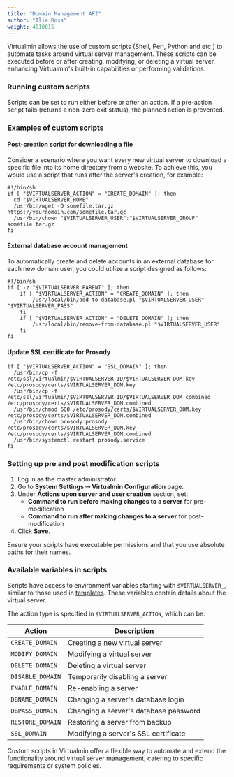 ```yaml
---
title: "Domain Management API"
author: "Ilia Ross"
weight: 4010015
---
```


Virtualmin allows the use of custom scripts (Shell, Perl, Python and etc.) to automate tasks around virtual server management. These scripts can be executed before or after creating, modifying, or deleting a virtual server, enhancing Virtualmin's built-in capabilities or performing validations.

### Running custom scripts

Scripts can be set to run either before or after an action. If a pre-action script fails (returns a non-zero exit status), the planned action is prevented.

### Examples of custom scripts

#### Post-creation script for downloading a file

Consider a scenario where you want every new virtual server to download a specific file into its home directory from a website. To achieve this, you would use a script that runs after the server's creation, for example:

```text
#!/bin/sh
if [ "$VIRTUALSERVER_ACTION" = "CREATE_DOMAIN" ]; then 
  cd "$VIRTUALSERVER_HOME"
  /usr/bin/wget -O somefile.tar.gz https://yourdomain.com/somefile.tar.gz
  /usr/bin/chown "$VIRTUALSERVER_USER":"$VIRTUALSERVER_GROUP" somefile.tar.gz
fi
```

#### External database account management

To automatically create and delete accounts in an external database for each new domain user, you could utilize a script designed as follows:

```text
#!/bin/sh
if [ -z "$VIRTUALSERVER_PARENT" ]; then
    if [ "$VIRTUALSERVER_ACTION" = "CREATE_DOMAIN" ]; then
        /usr/local/bin/add-to-database.pl "$VIRTUALSERVER_USER" "$VIRTUALSERVER_PASS"
    fi
    if [ "$VIRTUALSERVER_ACTION" = "DELETE_DOMAIN" ]; then
        /usr/local/bin/remove-from-database.pl "$VIRTUALSERVER_USER"
    fi
fi
```

#### Update SSL certificate for Prosody
```text
if [ "$VIRTUALSERVER_ACTION" = "SSL_DOMAIN" ]; then
  /usr/bin/cp -f /etc/ssl/virtualmin/$VIRTUALSERVER_ID/$VIRTUALSERVER_DOM.key /etc/prosody/certs/$VIRTUALSERVER_DOM.key
  /usr/bin/cp -f /etc/ssl/virtualmin/$VIRTUALSERVER_ID/$VIRTUALSERVER_DOM.combined /etc/prosody/certs/$VIRTUALSERVER_DOM.combined
  /usr/bin/chmod 600 /etc/prosody/certs/$VIRTUALSERVER_DOM.key /etc/prosody/certs/$VIRTUALSERVER_DOM.combined
  /usr/bin/chown prosody:prosody /etc/prosody/certs/$VIRTUALSERVER_DOM.key /etc/prosody/certs/$VIRTUALSERVER_DOM.combined
  /usr/bin/systemctl restart prosody.service
fi
```

### Setting up pre and post modification scripts

1. Log in as the master administrator.
2. Go to **System Settings ⇾ Virtualmin Configuration** page.
3. Under **Actions upon server and user creation** section, set:
   - **Command to run before making changes to a server** for pre-modification
   - **Command to run after making changes to a server** for post-modification
4. Click **Save**.

Ensure your scripts have executable permissions and that you use absolute paths for their names.

### Available variables in scripts

Scripts have access to environment variables starting with `$VIRTUALSERVER_`, similar to those used in [templates](/XXXXXXX). These variables contain details about the virtual server.

The action type is specified in `$VIRTUALSERVER_ACTION`, which can be:

| Action           | Description                            |
|------------------|----------------------------------------|
| `CREATE_DOMAIN`  | Creating a new virtual server          |
| `MODIFY_DOMAIN`  | Modifying a virtual server             |
| `DELETE_DOMAIN`  | Deleting a virtual server              |
| `DISABLE_DOMAIN` | Temporarily disabling a server         |
| `ENABLE_DOMAIN`  | Re-enabling a server                   |
| `DBNAME_DOMAIN`  | Changing a server's database login     |
| `DBPASS_DOMAIN`  | Changing a server's database password  |
| `RESTORE_DOMAIN` | Restoring a server from backup         |
| `SSL_DOMAIN`     | Modifying a server's SSL certificate   |

Custom scripts in Virtualmin offer a flexible way to automate and extend the functionality around virtual server management, catering to specific requirements or system policies.